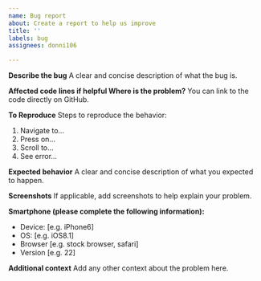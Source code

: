 ```yaml
---
name: Bug report
about: Create a report to help us improve
title: ''
labels: bug
assignees: donni106

---
```


**Describe the bug**
A clear and concise description of what the bug is.

**Affected code lines if helpful Where is the problem?**
You can link to the code directly on GitHub.

**To Reproduce**
Steps to reproduce the behavior:
1. Navigate to...
2. Press on...
3. Scroll to...
4. See error...

**Expected behavior**
A clear and concise description of what you expected to happen.

**Screenshots**
If applicable, add screenshots to help explain your problem.

**Smartphone (please complete the following information):**
 - Device: [e.g. iPhone6]
 - OS: [e.g. iOS8.1]
 - Browser [e.g. stock browser, safari]
 - Version [e.g. 22]

**Additional context**
Add any other context about the problem here.
